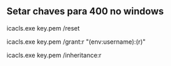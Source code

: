 ## Setar chaves para 400 no windows


icacls.exe key.pem /reset

icacls.exe key.pem /grant:r "$($env:username):(r)"

icacls.exe key.pem /inheritance:r
